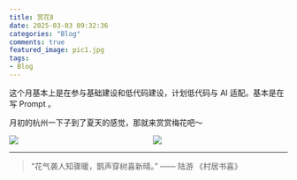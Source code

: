 ```yaml
---
title: 赏花Ⅱ
date: 2025-03-03 09:32:36
categories: "Blog"
comments: true
featured_image: pic1.jpg
tags:
- Blog
---
```


<!-- no node -->

<!-- more -->

这个月基本上是在参与基础建设和低代码建设，计划低代码与 AI 适配。基本是在写 Prompt 。

月初的杭州一下子到了夏天的感觉，那就来赏赏梅花吧～

<div style="display: grid; grid-template-columns: 1fr 1fr; grid-gap: 16px;">
  <img src="pic2.jpg">
  <img src="pic3.jpg">
</div>

---

> “花气袭人知骤暖，鹊声穿树喜新晴。” —— 陆游 《村居书喜》
